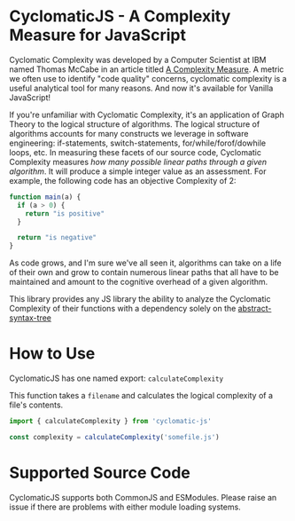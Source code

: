 # CyclomaticJS - A Complexity Measure for JavaScript

Cyclomatic Complexity was developed by a Computer Scientist at IBM named Thomas McCabe in an article titled [A Complexity Measure](https://ieeexplore.ieee.org/document/1702388). A metric we often use to identify "code quality" concerns, cyclomatic complexity is a useful analytical tool for many reasons. And now it's available for Vanilla JavaScript! 

If you're unfamiliar with Cyclomatic Complexity, it's an application of Graph Theory to the logical structure of algorithms. The logical structure of algorithms accounts for many constructs we leverage in software engineering: if-statements, switch-statements, for/while/forof/dowhile loops, etc. In measuring these facets of our source code, Cyclomatic Complexity measures _how many possible linear paths through a given algorithm_. It will produce a simple integer value as an assessment. For example, the following code has an objective Complexity of 2:

```javascript
function main(a) {
  if (a > 0) {
    return "is positive"
  }

  return "is negative"
}
```

As code grows, and I'm sure we've all seen it, algorithms can take on a life of their own and grow to contain numerous linear paths that all have to be maintained and amount to the cognitive overhead of a given algorithm. 

This library provides any JS library the ability to analyze the Cyclomatic Complexity of their functions with a dependency solely on the [abstract-syntax-tree](https://www.npmjs.com/package/abstract-syntax-tree)

# How to Use

CyclomaticJS has one named export: `calculateComplexity`

This function takes a `filename` and calculates the logical complexity of a file's contents.

```javascript
import { calculateComplexity } from 'cyclomatic-js'

const complexity = calculateComplexity('somefile.js')

```

# Supported Source Code

CyclomaticJS supports both CommonJS and ESModules. Please raise an issue if there are problems with either module loading systems.
